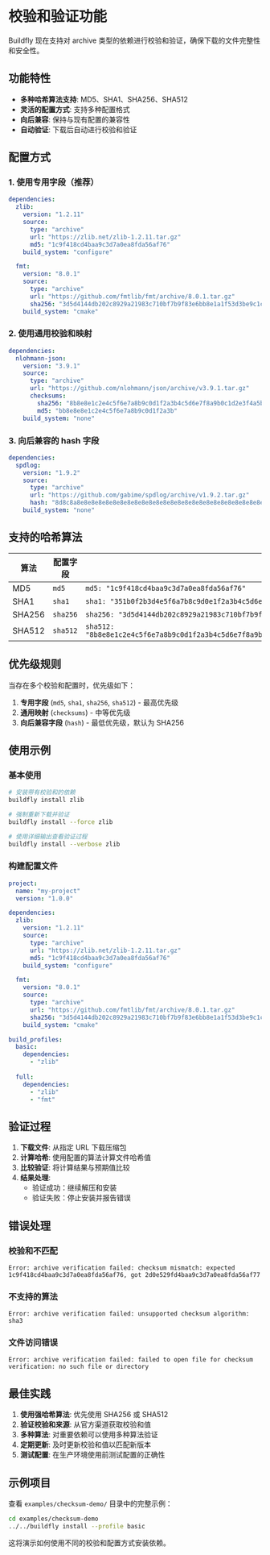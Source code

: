# 校验和验证功能

Buildfly 现在支持对 archive 类型的依赖进行校验和验证，确保下载的文件完整性和安全性。

## 功能特性

- **多种哈希算法支持**: MD5、SHA1、SHA256、SHA512
- **灵活的配置方式**: 支持多种配置格式
- **向后兼容**: 保持与现有配置的兼容性
- **自动验证**: 下载后自动进行校验和验证

## 配置方式

### 1. 使用专用字段（推荐）

```yaml
dependencies:
  zlib:
    version: "1.2.11"
    source:
      type: "archive"
      url: "https://zlib.net/zlib-1.2.11.tar.gz"
      md5: "1c9f418cd4baa9c3d7a0ea8fda56af76"
    build_system: "configure"

  fmt:
    version: "8.0.1"
    source:
      type: "archive"
      url: "https://github.com/fmtlib/fmt/archive/8.0.1.tar.gz"
      sha256: "3d5d4144db202c8929a21983c710bf7b9f83e6bb8e1a1f53d3be9c1c9d5d78c4"
    build_system: "cmake"
```

### 2. 使用通用校验和映射

```yaml
dependencies:
  nlohmann-json:
    version: "3.9.1"
    source:
      type: "archive"
      url: "https://github.com/nlohmann/json/archive/v3.9.1.tar.gz"
      checksums:
        sha256: "8b8e8e1c2e4c5f6e7a8b9c0d1f2a3b4c5d6e7f8a9b0c1d2e3f4a5b6c7d8e9f0"
        md5: "bb8e8e8e1c2e4c5f6e7a8b9c0d1f2a3b"
    build_system: "none"
```

### 3. 向后兼容的 hash 字段

```yaml
dependencies:
  spdlog:
    version: "1.9.2"
    source:
      type: "archive"
      url: "https://github.com/gabime/spdlog/archive/v1.9.2.tar.gz"
      hash: "8d8c8a8e8e8e8e8e8e8e8e8e8e8e8e8e8e8e8e8e8e8e8e8e8e8e8e8e8e8e8"
    build_system: "none"
```

## 支持的哈希算法

| 算法 | 配置字段 | 示例 |
|------|----------|------|
| MD5 | `md5` | `md5: "1c9f418cd4baa9c3d7a0ea8fda56af76"` |
| SHA1 | `sha1` | `sha1: "351b0f2b3d4e5f6a7b8c9d0e1f2a3b4c5d6e7f8a"` |
| SHA256 | `sha256` | `sha256: "3d5d4144db202c8929a21983c710bf7b9f83e6bb8e1a1f53d3be9c1c9d5d78c4"` |
| SHA512 | `sha512` | `sha512: "8b8e8e1c2e4c5f6e7a8b9c0d1f2a3b4c5d6e7f8a9b0c1d2e3f4a5b6c7d8e9f0a1b2c3d4e5f6a7b8c9d0e1f2a3b4c5d6e7f8a9b0c1d2e3f4a5b6c7d8e9f0a1b2c3d4e5f6"` |

## 优先级规则

当存在多个校验和配置时，优先级如下：

1. **专用字段** (`md5`, `sha1`, `sha256`, `sha512`) - 最高优先级
2. **通用映射** (`checksums`) - 中等优先级
3. **向后兼容字段** (`hash`) - 最低优先级，默认为 SHA256

## 使用示例

### 基本使用

```bash
# 安装带有校验和的依赖
buildfly install zlib

# 强制重新下载并验证
buildfly install --force zlib

# 使用详细输出查看验证过程
buildfly install --verbose zlib
```

### 构建配置文件

```yaml
project:
  name: "my-project"
  version: "1.0.0"

dependencies:
  zlib:
    version: "1.2.11"
    source:
      type: "archive"
      url: "https://zlib.net/zlib-1.2.11.tar.gz"
      md5: "1c9f418cd4baa9c3d7a0ea8fda56af76"
    build_system: "configure"

  fmt:
    version: "8.0.1"
    source:
      type: "archive"
      url: "https://github.com/fmtlib/fmt/archive/8.0.1.tar.gz"
      sha256: "3d5d4144db202c8929a21983c710bf7b9f83e6bb8e1a1f53d3be9c1c9d5d78c4"
    build_system: "cmake"

build_profiles:
  basic:
    dependencies:
      - "zlib"
  
  full:
    dependencies:
      - "zlib"
      - "fmt"
```

## 验证过程

1. **下载文件**: 从指定 URL 下载压缩包
2. **计算哈希**: 使用配置的算法计算文件哈希值
3. **比较验证**: 将计算结果与预期值比较
4. **结果处理**: 
   - 验证成功：继续解压和安装
   - 验证失败：停止安装并报告错误

## 错误处理

### 校验和不匹配

```
Error: archive verification failed: checksum mismatch: expected 1c9f418cd4baa9c3d7a0ea8fda56af76, got 2d0e529fd4baa9c3d7a0ea8fda56af77
```

### 不支持的算法

```
Error: archive verification failed: unsupported checksum algorithm: sha3
```

### 文件访问错误

```
Error: archive verification failed: failed to open file for checksum verification: no such file or directory
```

## 最佳实践

1. **使用强哈希算法**: 优先使用 SHA256 或 SHA512
2. **验证校验和来源**: 从官方渠道获取校验和值
3. **多种算法**: 对重要依赖可以使用多种算法验证
4. **定期更新**: 及时更新校验和值以匹配新版本
5. **测试配置**: 在生产环境使用前测试配置的正确性

## 示例项目

查看 `examples/checksum-demo/` 目录中的完整示例：

```bash
cd examples/checksum-demo
../../buildfly install --profile basic
```

这将演示如何使用不同的校验和配置方式安装依赖。
